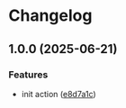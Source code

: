 # Changelog

## 1.0.0 (2025-06-21)


### Features

* init action ([e8d7a1c](https://github.com/devredops/cicd-s3-sync/commit/e8d7a1c3e772bf10d963a9bf39f4c61f3bd79b83))
